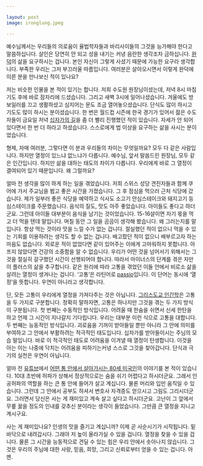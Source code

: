 ```yaml
---

layout: post 
image: ironglung.jpeg

---
```


예수님께서는 우리들의 의로움이 율법학자들과 바리사이들의 그것을 능가해야 한다고 말씀하십니다. 
살인은 당연히 안 되고 성을 내기는 커녕 음란한 생각조차 금하십니다. 
<a href="https://maria.catholic.or.kr/dictionary/term/term_view.asp?ctxtIdNum=2582&keyword=%EB%B3%B5%EC%9D%8C%EC%82%BC%EB%8D%95&gubun=01">완덕</a>의 삶을 요구하시는 겁니다. 
본인 자신이 그렇게 사셨기 때문에 가능한 요구라 생각합니다. 
부족한 우리는 그저 부끄러울 따름입니다. 여러분은 살아오시면서 이렇게 완덕에 이른 분을 만나보신 적이 있나요?

저는 비슷한 인물을 본 적이 있기는 합니다. 저희 수도원 원장님이셨는데, 저녁 8시 마침기도 후에 바로 잠자리에 드셨습니다. 
그리고 새벽 3시에 일어나셨습니다. 겨울에도 방 보일러를 끄고 생활하셨고 심지어는 문도 조금 열어놓으셨습니다. 
단식도 많이 하시고 기도도 많이 하시는 분이셨습니다. 
한 번은 월드컵 시즌에 한국 경기가 있어서 젊은 수도자들이 금요일 저녁 <a href="https://maria.catholic.or.kr/dictionary/term/term_view.asp?ctxtIdNum=2174&keyword=%EC%8B%AD%EC%9E%90%EA%B0%80%EC%9D%98+%EA%B8%B8&gubun=01">십자가의 길</a>을 좀 더 빨리 진행했던 적이 있습니다. 
자세가 안 되어 있다면서 한 번 더 하라고 하셨습니다. 스스로에게 법 이상을 요구하는 삶을 사시는 분이었습니다.

형제, 자매 여러분, 그렇다면 이 분과 우리들의 차이는 무엇일까요? 
모두 다 같은 사람입니다. 하지만 열정이 있느냐 없느냐가 다릅니다. 
예수님, 앞서 말씀드린 원장님, 모두 같은 인간입니다. 
하지만 삶을 대하는 태도의 차이가 다릅니다. 우리에게 바로 그 열정이 결여되어 있기 때문입니다. 왜 그럴까요?

얼마 전 생각을 많이 하게 하는 일을 겪었습니다. 
저희 스위스 성당 견진자들과 함께 쿠어에 가서 주교님을 뵙고 좋은 시간을 가졌습니다. 
그 후 점심을 먹으러 근처 식당에 갔습니다. 
제가 일부러 좋은 식당을 예약하고 식사도 소고기 안심스테이크와 돼지고기 등심스테이크를 주문했습니다. 
음식의 질도, 맛도 아주 좋았습니다. 아이들도 좋다고 하더군요. 
그런데 아이들 대부분이 음식을 남기는 것이었습니다. 15-16살이면 자기 몫을 먹고 더 먹을 텐데 말입니다. 
며칠 동안 그 일을 곰곰이 생각해 봤습니다. 왜 그러는지를 말입니다. 항상 먹는 것이라 맛을 느낄 수가 없는 겁니다. 
절실했던 적이 없으니 먹을 수 있는 기회를 이용하려는 생각도 할 수 없는 겁니다. 
배고팠던 적이 없으니 배부르고자 하는 마음도 없습니다. 
외로운 적이 없었다면 같이 있어주는 이에게 고마워하지 못합니다. 
아프지 않았다면 건강의 소중함을 알 수 없습니다. 
우리가 어떤 것을 넘어서기 위해서는 그것을 절실히 갈구했던 시간이 선행되어야 합니다. 
따라서 마이너스의 단계를 겪은 자만이 플러스의 삶을 추구합니다. 
같은 원리에 따라 고통을 겪었던 이들 안에서 비로소 삶을 살려는 열정이 생겨나는 겁니다. 
‘고통’은 라틴어로 <a href="https://maria.catholic.or.kr/dictionary/term/term_view.asp?ctxtIdNum=1950&keyword=passio&gubun=01">passio</a>입니다. 
이 단어는 동시에 ‘열정’을 뜻합니다. 우연이 아니라고 생각합니다.

단, 모든 고통이 우리에게 열정을 가져다주는 것은 아닙니다. 
<a href="https://maria.catholic.or.kr/dictionary/term/term_view.asp?ctxtIdNum=2915&keyword=%EC%9D%B8%EA%B0%84%ED%95%99&gubun=01">그리스도교 인간학</a>은 고통을 두 가지로 구분합니다. 
정확히 말하자면, 고통은 하나지만 그것을 겪는 두 가지 방식이 구분됩니다. 
첫 번째는 수동적인 방식입니다. 어려울 때 한숨을 쉬면서 신세 한탄을 하고 언제 그 시간이 지나갈지 기다립니다. 
우리는 대부분 이런 식으로 고통을 대합니다. 
두 번째는 능동적인 방식입니다. 
괴로움을 기꺼이 받아들일 뿐만 아니라 그 안에 의미를 부여하고 그 안에서 부활하려는 적극적인 태도입니다. 
십자가를 받아들이시는 주님의 모습 말입니다. 바로 이 적극적인 태도로 어려움을 이겨낼 때 열정이 탄생합니다. 
이것을 아는 이는 나중에 닥치는 어려움을 피하기는커녕 스스로 그것을 찾아갑니다. 단식과 극기의 실천은 우연이 아닙니다.

얼마 전 <a href="https://www.youtube.com/watch?v=O5DOre3MFlw&t=475s">유튜브</a>에서 <a href="https://en.m.wikipedia.org/wiki/Paul_Alexander_(polio_survivor)">어떤 통 안에서 살아가시는 80세 미국인</a>의 이야기를 본 적이 있습니다. 
10대 초반에 허파가 상해서 정상적으로는 숨을 쉬기 어렵다고 하시더군요. 
그래서 인공허파의 역할을 하는 큰 통 안에 들어가 살고 계십니다. 물론 머리와 입만 움직일 수 있습니다. 
그런데 그 안에서 공부도 하셔서 변호사 자격증도 얻으시고 그림도 그리시더군요. 
그러면서 당신은 사는 게 재미있고 계속 살고 싶다고 하시더군요. 
고난이 그 앞에서 무릎 꿇을 정도의 인내를 갖추신 분이라는 생각이 들었습니다. 그만큼 큰 열정을 지니고 계시구요.

사는 게 재미있나요? 인생의 맛을 즐기고 계십니까? 이제 곧 사순시기가 시작됩니다. 
밑바닥으로 내려갑시다. 그래야 저 높이 올라가실 수 있을 겁니다. 열정을 찾을 수 있을 겁니다. 
물론 그 시간을 능동적으로 견딜 수 있는 힘은 우리 안에서 솟아나지 않습니다. 
그것은 우리의 주님에 대한 사랑, 믿음, 희망, 그리고 신뢰로부터 얻을 수 있는 겁니다. 아멘.
